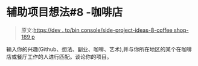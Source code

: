 # 辅助项目想法#8 -咖啡店

> 原文:[https://dev . to/bin console/side-project-ideas-8-coffee shop-189 p](https://dev.to/binconsole/side-project-ideas-8-coffeeshop-189p)

输入你的兴趣(Github、想法、副业、咖啡、艺术),并与你所在地区的某个在咖啡店或餐厅工作的人进行匹配。谈论你的项目。